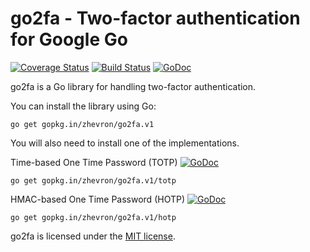 go2fa - Two-factor authentication for Google Go
===============================================

[![Coverage Status](https://img.shields.io/coveralls/zhevron/go2fa.svg)](https://coveralls.io/r/zhevron/go2fa)
[![Build Status](https://travis-ci.org/zhevron/go2fa.svg?branch=master)](https://travis-ci.org/zhevron/go2fa)
[![GoDoc](https://godoc.org/github.com/zhevron/go2fa?status.svg)](https://godoc.org/github.com/zhevron/go2fa)

go2fa is a Go library for handling two-factor authentication.

You can install the library using Go:

```
go get gopkg.in/zhevron/go2fa.v1
```

You will also need to install one of the implementations.

Time-based One Time Password (TOTP) [![GoDoc](https://godoc.org/github.com/zhevron/go2fa/totp?status.svg)](https://godoc.org/github.com/zhevron/go2fa/totp)
```
go get gopkg.in/zhevron/go2fa.v1/totp
```

HMAC-based One Time Password (HOTP) [![GoDoc](https://godoc.org/github.com/zhevron/go2fa/hotp?status.svg)](https://godoc.org/github.com/zhevron/go2fa/hotp)
```
go get gopkg.in/zhevron/go2fa.v1/hotp
```

go2fa is licensed under the [MIT license](http://opensource.org/licenses/MIT).
